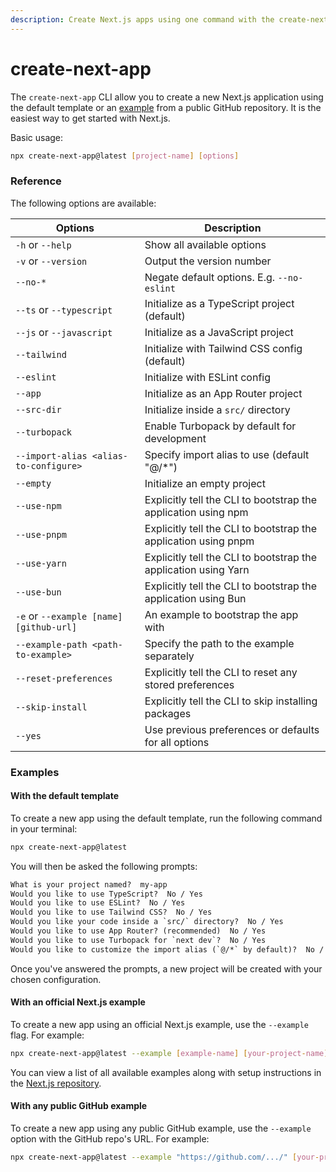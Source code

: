 ```yaml
---
description: Create Next.js apps using one command with the create-next-app CLI.
---
```


# create-next-app

The `create-next-app` CLI allow you to create a new Next.js application using the default template or an [example](https://github.com/vercel/next.js/tree/canary/examples) from a public GitHub repository. It is the easiest way to get started with Next.js.

Basic usage:

```bash
npx create-next-app@latest [project-name] [options]
```

### Reference

The following options are available:

| Options                                 | Description                                                     |
| --------------------------------------- | --------------------------------------------------------------- |
| `-h` or `--help`                        | Show all available options                                      |
| `-v` or `--version`                     | Output the version number                                       |
| `--no-*`                                | Negate default options. E.g. `--no-eslint`                      |
| `--ts` or `--typescript`                | Initialize as a TypeScript project (default)                    |
| `--js` or `--javascript`                | Initialize as a JavaScript project                              |
| `--tailwind`                            | Initialize with Tailwind CSS config (default)                   |
| `--eslint`                              | Initialize with ESLint config                                   |
| `--app`                                 | Initialize as an App Router project                             |
| `--src-dir`                             | Initialize inside a `src/` directory                            |
| `--turbopack`                           | Enable Turbopack by default for development                     |
| `--import-alias <alias-to-configure>`   | Specify import alias to use (default "@/\*")                    |
| `--empty`                               | Initialize an empty project                                     |
| `--use-npm`                             | Explicitly tell the CLI to bootstrap the application using npm  |
| `--use-pnpm`                            | Explicitly tell the CLI to bootstrap the application using pnpm |
| `--use-yarn`                            | Explicitly tell the CLI to bootstrap the application using Yarn |
| `--use-bun`                             | Explicitly tell the CLI to bootstrap the application using Bun  |
| `-e` or `--example [name] [github-url]` | An example to bootstrap the app with                            |
| `--example-path <path-to-example>`      | Specify the path to the example separately                      |
| `--reset-preferences`                   | Explicitly tell the CLI to reset any stored preferences         |
| `--skip-install`                        | Explicitly tell the CLI to skip installing packages             |
| `--yes`                                 | Use previous preferences or defaults for all options            |

### Examples

#### With the default template

To create a new app using the default template, run the following command in your terminal:

```bash
npx create-next-app@latest
```

You will then be asked the following prompts:

```txt
What is your project named?  my-app
Would you like to use TypeScript?  No / Yes
Would you like to use ESLint?  No / Yes
Would you like to use Tailwind CSS?  No / Yes
Would you like your code inside a `src/` directory?  No / Yes
Would you like to use App Router? (recommended)  No / Yes
Would you like to use Turbopack for `next dev`?  No / Yes
Would you like to customize the import alias (`@/*` by default)?  No / Yes
```

Once you've answered the prompts, a new project will be created with your chosen configuration.

#### With an official Next.js example

To create a new app using an official Next.js example, use the `--example` flag. For example:

```bash
npx create-next-app@latest --example [example-name] [your-project-name]
```

You can view a list of all available examples along with setup instructions in the [Next.js repository](https://github.com/vercel/next.js/tree/canary/examples).

#### With any public GitHub example

To create a new app using any public GitHub example, use the `--example` option with the GitHub repo's URL. For example:

```bash
npx create-next-app@latest --example "https://github.com/.../" [your-project-name]
```
